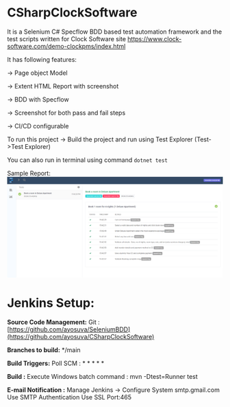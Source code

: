 # CSharpClockSoftware

It is a Selenium C# Specflow BDD based test automation framework and the test scripts written for Clock Software site https://www.clock-software.com/demo-clockpms/index.html

It has following features:

-> Page object Model

-> Extent HTML Report with screenshot

-> BDD with Specflow

-> Screenshot for both pass and fail steps

-> CI/CD configurable

To run this project -> Build the project and run using Test Explorer (Test->Test Explorer)

You can also run in terminal using command ```dotnet test```

Sample Report:
<img src="https://github.com/ayosuva/CSharpClockSoftware/blob/main/ClockSoftware/Report.PNG">

# Jenkins Setup:

**Source Code Management:** Git : [https://github.com/ayosuva/SeleniumBDD](https://github.com/ayosuva/CSharpClockSoftware)

**Branches to build:** */main

**Build Triggers:** Poll SCM : * * * * *

**Build :** Execute Windows batch command : mvn -Dtest=Runner test

**E-mail Notification :** 
Manage Jenkins -> Configure System
smtp.gmail.com
Use SMTP Authentication
Use SSL
Port:465
